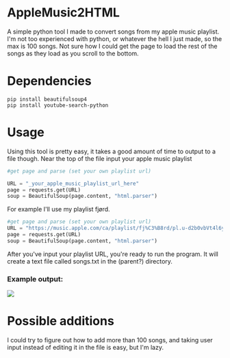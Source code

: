 # AppleMusic2HTML
A simple python tool I made to convert songs from my apple music playlist. I'm not too experienced with python, or whatever the hell I just made, so the max is 100 songs. Not sure how I could get the page to load the rest of the songs as they load as you scroll to the bottom.

# Dependencies 
```
pip install beautifulsoup4
pip install youtube-search-python
```
# Usage
Using this tool is pretty easy, it takes a good amount of time to output to a file though.
Near the top of the file input your apple music playlist
```python
#get page and parse (set your own playlist url)

URL = "_your_apple_music_playlist_url_here"
page = requests.get(URL)
soup = BeautifulSoup(page.content, "html.parser")
```
For example I'll use my playlist fjørd.
```python
#get page and parse (set your own playlist url)
URL = "https://music.apple.com/ca/playlist/fj%C3%B8rd/pl.u-d2b0vbVt4l6yMl"
page = requests.get(URL)
soup = BeautifulSoup(page.content, "html.parser")
```
After you've input your playlist URL, you're ready to run the program. It will create a text file called songs.txt in the (parent?) directory.

### Example output:
![](https://i.imgur.com/MQa2QHA.png)

# Possible additions
I could try to figure out how to add more than 100 songs, and taking user input instead of editing it in the file is easy, but I'm lazy.